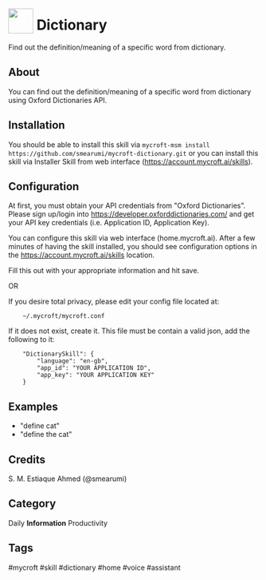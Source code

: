 # <img src='https://raw.githack.com/FortAwesome/Font-Awesome/master/svgs/solid/book.svg' card_color='#000000' width='50' height='50' style='vertical-align:bottom'/> Dictionary
Find out the definition/meaning of a specific word from dictionary.

## About 
You can find out the definition/meaning of a specific word from dictionary using Oxford Dictionaries API.

## Installation
You should be able to install this skill via `mycroft-msm install https://github.com/smearumi/mycroft-dictionary.git` or you can install this skill via Installer Skill from web interface (https://account.mycroft.ai/skills).

## Configuration
At first, you must obtain your API credentials from "Oxford Dictionaries".
Please sign up/login into https://developer.oxforddictionaries.com/ and get your API key credentials (i.e. Application ID, Application Key).

You can configure this skill via web interface (home.mycroft.ai). After a few minutes of having the skill installed, you should see configuration options in the https://account.mycroft.ai/skills location.

Fill this out with your appropriate information and hit save.

OR

If you desire total privacy, please edit your config file located at:

        ~/.mycroft/mycroft.conf

If it does not exist, create it. This file must be contain a valid json, add the following to it:

        "DictionarySkill": {
            "language": "en-gb",
            "app_id": "YOUR APPLICATION ID",
            "app_key": "YOUR APPLICATION KEY"
        }  

## Examples 
* "define cat"
* "define the cat"

## Credits 
S. M. Estiaque Ahmed (@smearumi)



## Category
Daily
**Information**
Productivity

## Tags
#mycroft
#skill
#dictionary
#home
#voice
#assistant
